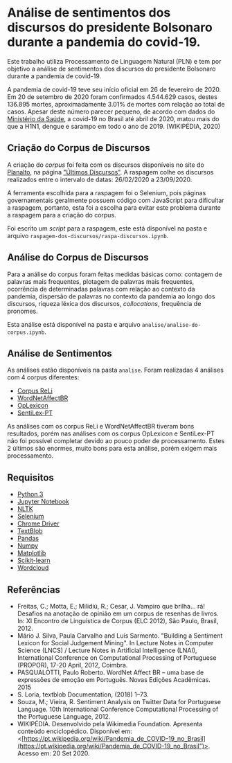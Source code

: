 # Análise de sentimentos dos discursos do presidente Bolsonaro durante a pandemia do covid-19.

Este trabalho utiliza Processamento de Linguagem Natural (PLN) e tem por objetivo a análise de sentimentos dos discursos do presidente Bolsonaro durante a pandemia de covid-19.

A pandemia de covid-19 teve seu início oficial em 26 de fevereiro de 2020. Em 20 de setembro de 2020 foram confirmados 4.544.629 casos, destes 136.895 mortes, aproximadamente 3.01% de mortes com relação ao total de casos. Apesar deste número parecer pequeno, de acordo com dados do [Ministério da Saúde](https://saude.gov.br/), a covid-19 no Brasil até abril de 2020, matou mais do que a H1N1, dengue e sarampo em todo o ano de 2019. (WIKIPÉDIA, 2020)

## Criação do Corpus de Discursos

A criação do *corpus* foi feita com os discursos disponíveis no site do [Planalto](https://www.gov.br/planalto/pt-br), na página ["Últimos Discursos"](https://www.gov.br/planalto/pt-br/acompanhe-o-planalto/discursos?b_start:int=0). A raspagem colhe os discursos realizados entre o intervalo de datas: 26/02/2020 a 23/09/2020.

A ferramenta escolhida para a raspagem foi o Selenium, pois páginas governamentais geralmente possuem código com JavaScript para dificultar a raspagem, portanto, esta foi a escolha para evitar este problema durante a raspagem para a criação do corpus.

Foi escrito um *script* para a raspagem, este está disponível na pasta e arquivo `raspagem-dos-discursos/raspa-discursos.ipynb`.

## Análise do Corpus de Discursos

Para a análise do corpus foram feitas medidas básicas como: contagem de palavras mais frequentes, plotagem de palavras mais frequentes, ocorrência de determinadas palavras com relação ao contexto da pandemia, dispersão de palavras no contexto da pandemia ao longo dos discursos, riqueza léxica dos discursos, *collocations*, frequência de pronomes.

Esta análise está disponível na pasta e arquivo `analise/analise-do-corpus.ipynb`.

## Análise de Sentimentos

As análises estão disponíveis na pasta `analise`. Foram realizadas 4 análises com 4 corpus diferentes:

 - [Corpus ReLi](https://www.linguateca.pt/Repositorio/ReLi/)
 - [WordNetAffectBR](https://www.inf.pucrs.br/linatural/wordpress/recursos-e-ferramentas/wordnetaffectbr/)
 - [OpLexicon](https://www.inf.pucrs.br/linatural/wordpress/recursos-e-ferramentas/oplexicon/)
 - [SentiLex-PT](https://b2share.eudat.eu/records/93ab120efdaa4662baec6adee8e7585f)

As análises com os corpus ReLi e WordNetAffectBR tiveram bons resultados, porém nas análises com os corpus OpLexicon e SentiLex-PT não foi possível completar devido ao pouco poder de processamento. Estes 2 últimos são enormes, muito bons para esta análise, porém exigem mais processamento.

## Requisitos

 - [Python 3](https://www.python.org/downloads/)
 - [Jupyter Notebook](https://jupyter.org/install)
 - [NLTK](https://www.nltk.org/install.html)
 - [Selenium](https://selenium-python.readthedocs.io/installation.html)
 - [Chrome Driver](https://sites.google.com/a/chromium.org/chromedriver/downloads)
 - [TextBlob](https://textblob.readthedocs.io/en/dev/index.html)
 - [Pandas](https://pandas.pydata.org/)
 - [Numpy](https://numpy.org/)
 - [Matplotlib](https://matplotlib.org/)
 - [Scikit-learn](https://scikit-learn.org/stable/)
 - [Wordcloud](https://pypi.org/project/wordcloud/)

## Referências
-   Freitas, C.; Motta, E.; Milidiú, R.; Cesar, J. Vampiro que brilha... rá! Desafios na anotação de opinião em um corpus de resenhas de livros. In: XI Encontro de Linguística de Corpus (ELC 2012), São Paulo, Brasil, 2012.
- Mário J. Silva, Paula Carvalho and Luís Sarmento. "Building a Sentiment Lexicon for Social Judgement Mining". In Lecture Notes in Computer Science (LNCS) / Lecture Notes in Artificial Intelligence (LNAI), International Conference on Computational Processing of Portuguese (PROPOR), 17-20 April, 2012, Coimbra.
- PASQUALOTTI, Paulo Roberto. WordNet Affect BR – uma base de expressões de emoção em Português. Novas Edições Acadêmicas. 2015
- S. Loria, textblob Documentation, (2018) 1–73.
- Souza, M.; Vieira, R. Sentiment Analysis on Twitter Data for Portuguese Language. 10th International Conference Computational Processing of the Portuguese Language, 2012.
- WIKIPÉDIA. Desenvolvido pela Wikimedia Foundation. Apresenta conteúdo enciclopédico. Disponível em: <[https://pt.wikipedia.org/wiki/Pandemia_de_COVID-19_no_Brasil](https://pt.wikipedia.org/wiki/Pandemia_de_COVID-19_no_Brasil")>. Acesso em: 20 Set 2020.